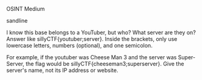 OSINT Medium

sandline

I know this base belongs to a YouTuber, but who? What server are they on? Answer like sillyCTF{youtuber;server}. Inside the brackets, only use lowercase letters, numbers (optional), and one semicolon.

For example, if the youtuber was Cheese Man 3 and the server was Super-Server, the flag would be sillyCTF{cheeseman3;superserver}. Give the server's name, not its IP address or website.
